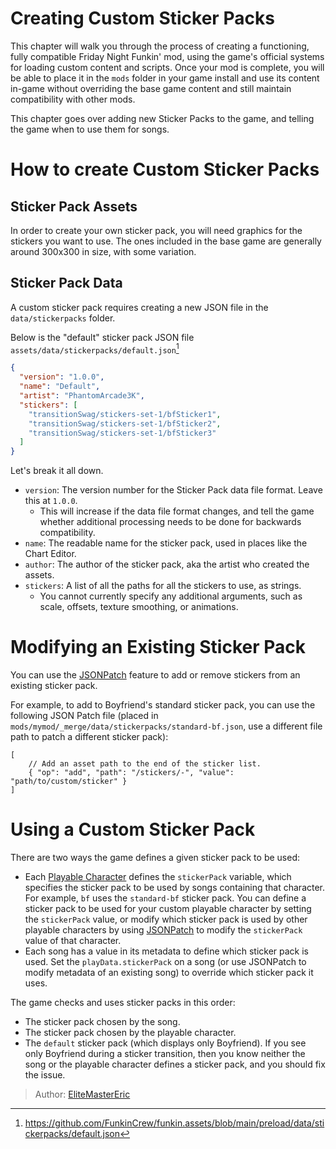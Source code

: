 [tags]: / "intermediate,ui,json"

# Creating Custom Sticker Packs

This chapter will walk you through the process of creating a functioning, fully compatible Friday Night Funkin' mod, using the game's official systems for loading custom content and scripts. Once your mod is complete, you will be able to place it in the `mods` folder in your game install and use its content in-game without overriding the base game content and still maintain compatibility with other mods.

This chapter goes over adding new Sticker Packs to the game, and telling the game when to use them for songs.

# How to create Custom Sticker Packs

## Sticker Pack Assets

In order to create your own sticker pack, you will need graphics for the stickers you want to use. The ones included in the base game are generally around 300x300 in size, with some variation.

## Sticker Pack Data

A custom sticker pack requires creating a new JSON file in the `data/stickerpacks` folder.

Below is the "default" sticker pack JSON file `assets/data/stickerpacks/default.json`[^stickerpacksource]

```json
{
  "version": "1.0.0",
  "name": "Default",
  "artist": "PhantomArcade3K",
  "stickers": [
    "transitionSwag/stickers-set-1/bfSticker1",
    "transitionSwag/stickers-set-1/bfSticker2",
    "transitionSwag/stickers-set-1/bfSticker3"
  ]
}
```

Let's break it all down.
- `version`: The version number for the Sticker Pack data file format. Leave this at `1.0.0`.
  - This will increase if the data file format changes, and tell the game whether additional processing needs to be done for backwards compatibility.
- `name`: The readable name for the sticker pack, used in places like the Chart Editor.
- `author`: The author of the sticker pack, aka the artist who created the assets.
- `stickers`: A list of all the paths for all the stickers to use, as strings.
  - You cannot currently specify any additional arguments, such as scale, offsets, texture smoothing, or animations.

# Modifying an Existing Sticker Pack

You can use the [JSONPatch](../10-appending-and-merging-files/10-02-merging-files.md) feature to add or remove stickers from an existing sticker pack.

For example, to add to Boyfriend's standard sticker pack, you can use the following JSON Patch file (placed in `mods/mymod/_merge/data/stickerpacks/standard-bf.json`, use a different file path to patch a different sticker pack):

```jsonc
[
    // Add an asset path to the end of the sticker list.
    { "op": "add", "path": "/stickers/-", "value": "path/to/custom/sticker" }
]
```

# Using a Custom Sticker Pack

There are two ways the game defines a given sticker pack to be used:

- Each [Playable Character](../05-custom-playable-characters/05-00-custom-playable-characters.md) defines the `stickerPack` variable, which specifies the sticker pack to be used by songs containing that character. For example, `bf` uses the `standard-bf` sticker pack. You can define a sticker pack to be used for your custom playable character by setting the `stickerPack` value, or modify which sticker pack is used by other playable characters by using [JSONPatch](../10-appending-and-merging-files/10-02-merging-files.md) to modify the `stickerPack` value of that character.
- Each song has a value in its metadata to define which sticker pack is used. Set the `playData.stickerPack` on a song (or use JSONPatch to modify metadata of an existing song) to override which sticker pack it uses.

The game checks and uses sticker packs in this order:

- The sticker pack chosen by the song.
- The sticker pack chosen by the playable character.
- The `default` sticker pack (which displays only Boyfriend). If you see only Boyfriend during a sticker transition, then you know neither the song or the playable character defines a sticker pack, and you should fix the issue.

[^stickerpacksource]: <https://github.com/FunkinCrew/funkin.assets/blob/main/preload/data/stickerpacks/default.json>

> Author: [EliteMasterEric](https://github.com/EliteMasterEric)